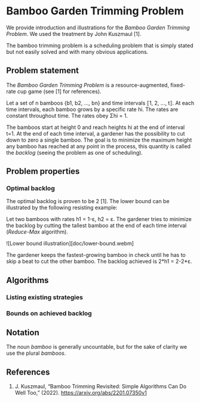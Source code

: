 # Bamboo Garden Trimming Problem
We provide introduction and illustrations for the *Bamboo Garden Trimming
Problem*. We used the treatment by John Kuszmaul [1].

The bamboo trimming problem is a scheduling problem that is simply stated but
not easily solved and with many obvious applications.

## Problem statement
The *Bamboo Garden Trimming Problem* is a resource-augmented, fixed-rate cup
game (see [1] for references).

Let a set of n bamboos {b1, b2, ..., bn} and time intervals ⟦1, 2, ..., t⟧.
At each time intervals, each bamboo grows by a specific rate hi. The rates
are constant throughout time. The rates obey Σhi = 1.

The bamboos start at height 0 and reach heights hi at the end of interval t=1.
At the end of each time interval, a gardener has the possibility to cut down to
zero a single bamboo. The goal is to minimize the maximum height any bamboo has
reached at any point in the process, this quantity is called the *backlog*
(seeing the problem as one of scheduling).

## Problem properties
### Optimal backlog
The optimal backlog is proven to be 2 [1]. The lower bound can be illustrated
by the following resisting example:

Let two bamboos with rates h1 = 1-ε, h2 = ε. The gardener tries to minimize
the backlog by cutting the tallest bamboo at the end of each time interval
(*Reduce-Max* algorithm).

![Lower bound illustration][doc/lower-bound.webm]

The gardener keeps the fastest-growing bamboo in check until he has to skip a
beat to cut the other bamboo. The backlog achieved is 2\*h1 = 2-2\*ε.

## Algorithms
### Listing existing strategies

### Bounds on achieved backlog

## Notation
The noun *bamboo* is generally uncountable, but for the sake of clarity we use
the plural *bamboos*.

## References
1. J. Kuszmaul, “Bamboo Trimming Revisited: Simple Algorithms Can Do Well Too,”
   (2022). https://arxiv.org/abs/2201.07350v1
